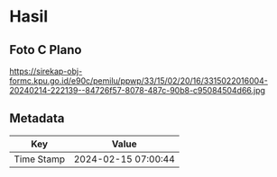 # Hasil

## Foto C Plano

https://sirekap-obj-formc.kpu.go.id/e90c/pemilu/ppwp/33/15/02/20/16/3315022016004-20240214-222139--84726f57-8078-487c-90b8-c95084504d66.jpg


## Metadata

| Key        | Value               |
| ---------- | ------------------- |
| Time Stamp | 2024-02-15 07:00:44 |



